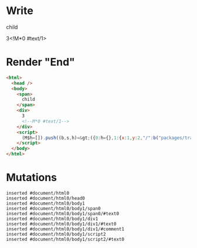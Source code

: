 # Write
  <span>child</span><div>3<!M*0 #text/1></div><script>(M$h=[]).push((b,s,h)=>({0:h={},1:{x:1,y:2,"/":b("packages/translator/src/__tests__/fixtures/custom-tag-var-multiple/template.marko_0_data",h)}}),[])</script>


# Render "End"
```html
<html>
  <head />
  <body>
    <span>
      child
    </span>
    <div>
      3
      <!--M*0 #text/1-->
    </div>
    <script>
      (M$h=[]).push((b,s,h)=&gt;({0:h={},1:{x:1,y:2,"/":b("packages/translator/src/__tests__/fixtures/custom-tag-var-multiple/template.marko_0_data",h)}}),[])
    </script>
  </body>
</html>
```

# Mutations
```
inserted #document/html0
inserted #document/html0/head0
inserted #document/html0/body1
inserted #document/html0/body1/span0
inserted #document/html0/body1/span0/#text0
inserted #document/html0/body1/div1
inserted #document/html0/body1/div1/#text0
inserted #document/html0/body1/div1/#comment1
inserted #document/html0/body1/script2
inserted #document/html0/body1/script2/#text0
```